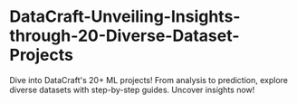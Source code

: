 # DataCraft-Unveiling-Insights-through-20-Diverse-Dataset-Projects
Dive into DataCraft's 20+ ML projects! From analysis to prediction, explore diverse datasets with step-by-step guides. Uncover insights now!
